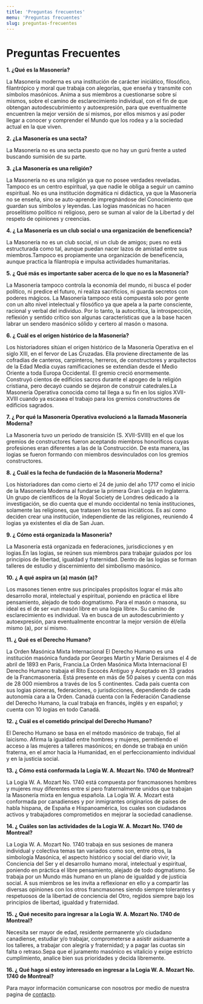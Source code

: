 ```yaml
---
title: 'Preguntas frecuentes'
menu: 'Preguntas frecuentes'
slug: preguntas-frecuentes
---
```


# Preguntas Frecuentes 

**1. ¿Qué es la Masonería?**

La Masonería moderna es una institución de carácter iniciático, filosófico, filantrópico y moral que trabaja con alegorías, que enseña y transmite con símbolos masónicos. Anima a sus miembros a cuestionarse sobre sí mismos, sobre el camino de esclarecimiento individual, con el fin de que obtengan autodescubrimiento y autoexpresión, para que eventualmente encuentren la mejor versión de sí mismos, por ellos mismos y así poder llegar a conocer y comprender el Mundo que los rodea y a la sociedad actual en la que viven.

**2. ¿La Masonería es una secta?**

La Masonería no es una secta puesto que no hay un gurú frente a usted buscando sumisión de su parte.

**3. ¿La Masonería es una religión?**

La Masonería no es una religión ya que no posee verdades reveladas. Tampoco es un centro espiritual, ya que nadie le obliga a seguir un camino espiritual. No es una institución dogmática ni didáctica, ya que la Masonería no se enseña, sino se auto-aprende impregnándose del Conocimiento que guardan sus símbolos y leyendas.
Las logias masónicas no hacen proselitismo político ni religioso, pero se suman al valor de la Libertad y del respeto de opiniones y creencias.

**4. ¿ La Masonería es un club social o una organización de beneficencia?**

La Masonería no es un club social, ni un club de amigos; pues no está estructurada como tal, aunque puedan nacer lazos de amistad entre sus miembros.Tampoco es propiamente una organización de beneficencia, aunque practica la filantropía e impulsa actividades humanitarias.

**5. ¿ Qué más es importante saber acerca de lo que no es la Masonería?**

La Masonería tampoco controla la economía del mundo, ni busca el poder político, ni predice el futuro, ni realiza sacrificios, ni guarda secretos con poderes mágicos. La Masonería tampoco está compuesta solo por gente con un alto nivel intelectual y filosófico ya que apela a la parte consciente, racional y verbal del individuo. Por lo tanto, la autocrítica, la introspección, reflexión y sentido crítico son algunas características que a la base hacen labrar un sendero masónico sólido y certero al masón o masona.

**6. ¿ Cuál es el origen histórico de la Masonería?**

Los historiadores sitúan el origen histórico de la Masonería Operativa en el siglo XIII, en el fervor de Las Cruzadas. Ella proviene directamente de las cofradías de canteros, carpinteros, herreros, de constructores y arquitectos de la Edad Media cuyas ramificaciones se extendían desde el Medio Oriente a toda Europa Occidental. El gremio creció enormemente. Construyó cientos de edificios sacros durante el apogeo de la religión cristiana, pero decayó cuando se dejaron de construir catedrales.La Masonería Operativa conocida como tal llega a su fin en los siglos XVII- XVIII cuando ya escasea el trabajo para los gremios constructores de edificios sagrados.

**7. ¿ Por qué la Masonería Operativa evolucionó a la llamada Masonería Moderna?**

La Masonería tuvo un periodo de transición (S. XVII-SVIII) en el que los gremios de constructores fueron aceptando miembros honoríficos cuyas profesiones eran diferentes a las de la Construcción. De esta manera, las logias se fueron formando con miembros desvinculados con los gremios constructores.

**8. ¿ Cuál es la fecha de fundación de la Masonería Moderna?**

Los historiadores dan como cierto el 24 de junio del año 1717 como el inicio de la Masonería Moderna al fundarse la primera Gran Logia en Inglaterra. Un grupo de científicos de la Royal Society de Londres dedicado a la investigación, se dio cuenta que el mundo occidental no tenía instituciones, solamente las religiones, que tratasen los temas iniciáticos. Es así como deciden crear una institución, independiente de las religiones, reuniendo 4 logias ya existentes el día de San Juan.

**9. ¿ Cómo está organizada la Masonería?**

La Masonería está organizada en federaciones, jurisdicciones y en logias.En las logias, se reúnen sus miembros para trabajar guiados por los principios de libertad, igualdad y fraternidad. Dentro de las logias se forman talleres de estudio y discernimiento del simbolismo masónico.

**10. ¿ A qué aspira un (a) masón (a)?**

Los masones tienen entre sus principales propósitos lograr el más alto desarrollo moral, intelectual y espiritual, poniendo en práctica el libre pensamiento, alejado de todo dogmatismo. Para el masón o masona, su ideal es el de ser «un masón libre en una logia libre». Su camino de esclarecimiento es individual. Va en busca de un autodescubrimiento y autoexpresión, para eventualmente encontrar la mejor versión de él/ella mismo (a), por sí mismo.

**11. ¿ Qué es el Derecho Humano?**

La Orden Masónica Mixta Internacional El Derecho Humano es una institución masónica fundada por Georges Martin y Marie Deraismes el 4 de abril de 1893 en Paris, Francia.La Orden Masónica Mixta Internacional El Derecho Humano trabaja el Rito Escocés Antiguo y Aceptado en 33 grados de la Francmasonería. Está presente en más de 50 países y cuenta con más de 28 000 miembros a través de los 5 continentes. Cada país cuenta con sus logias pioneras, federaciones, o jurisdicciones, dependiendo de cada autonomía cara a la Orden. Canadá cuenta con la Federación Canadiense del Derecho Humano, la cual trabaja en francés, inglés y en español; y cuenta con 10 logias en todo Canadá.

**12. ¿ Cuál es el cometido principal del Derecho Humano?**

El Derecho Humano se basa en el método masónico de trabajo, fiel al laicismo. Afirma la igualdad entre hombres y mujeres, permitiendo el acceso a las mujeres a talleres masónicos; en donde se trabaja en unión fraterna, en el amor hacia la Humanidad, en el perfeccionamiento individual y en la justicia social.

**13. ¿ Cómo está conformada la Logia W. A. Mozart No. 1740 de Montreal?**

La Logia W. A. Mozart No. 1740 está compuesta por francmasones hombres y mujeres muy diferentes entre sí pero fraternalmente unidos que trabajan la Masonería mixta en lengua española. La Logia W. A. Mozart está conformada por canadienses y por inmigrantes originarios de países de habla hispana, de España e Hispanoamérica, los cuales son ciudadanos activos y trabajadores comprometidos en mejorar la sociedad canadiense.

**14. ¿ Cuáles son las actividades de la Logia W. A. Mozart No. 1740 de Montreal?**

La Logia W. A. Mozart No. 1740 trabaja en sus sesiones de manera individual y colectiva temas tan variados como son, entre otros, la simbología Masónica, el aspecto histórico y social del diario vivir, la Conciencia del Ser y el desarrollo humano moral, intelectual y espiritual, poniendo en práctica el libre pensamiento, alejado de todo dogmatismo. Se trabaja por un Mundo más humano en un plano de igualdad y de justicia social. A sus miembros se les invita a reflexionar en ello y a compartir las diversas opiniones con los otros francmasones siendo siempre tolerantes y respetuosos de la libertad de conciencia del Otro, regidos siempre bajo los principios de libertad, igualdad y fraternidad.

**15. ¿ Qué necesito para ingresar a la Logia W. A. Mozart No. 1740 de Montreal?**

Necesita ser mayor de edad, residente permanente y/o ciudadano canadiense, estudiar y/o trabajar, comprometerse a asistir asiduamente a los talleres, a trabajar con alegría y fraternidad; y a pagar las cuotas sin falta o retraso.Sepa que el juramento masónico es vitalicio y exige estricto cumplimiento, analice bien sus prioridades y decida libremente.

**16. ¿ Qué hago si estoy interesado en ingresar a la Logia W. A. Mozart No. 1740 de Montreal?**

Para mayor información comunicarse con nosotros por medio de nuestra pagina de [contacto](/contact-us).